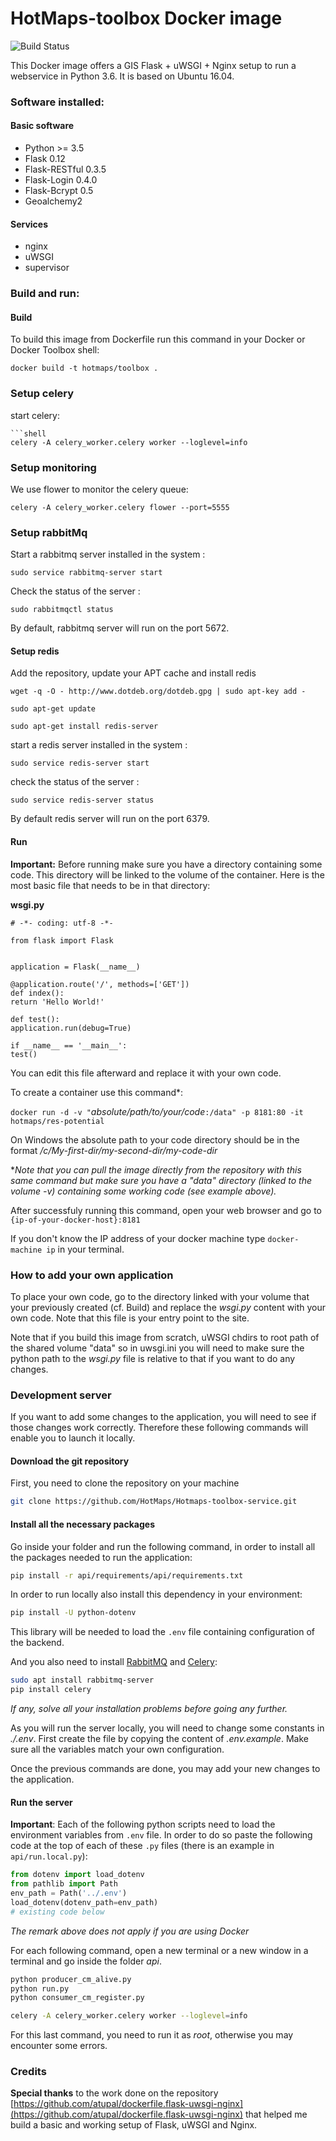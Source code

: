 # HotMaps-toolbox Docker image

![Build Status](https://vlheasilab.hevs.ch/buildStatus/icon?job=Hotmaps-toolbox-service%2Fdevelop)

This Docker image offers a GIS Flask + uWSGI + Nginx setup to run a webservice in Python 3.6.
It is based on Ubuntu 16.04.

### Software installed:
#### Basic software

* Python >= 3.5
* Flask 0.12
* Flask-RESTful 0.3.5
* Flask-Login 0.4.0
* Flask-Bcrypt 0.5
* Geoalchemy2

#### Services

* nginx
* uWSGI
* supervisor

### Build and run:

#### Build

To build this image from Dockerfile run this command in your Docker or Docker Toolbox shell:

`docker build -t hotmaps/toolbox .`

### Setup celery

start celery:

```
```shell
celery -A celery_worker.celery worker --loglevel=info
```

### Setup monitoring
We use flower to monitor the celery queue:

```shell
celery -A celery_worker.celery flower --port=5555
```

### Setup rabbitMq


Start a rabbitmq server installed in the system :

```shell
sudo service rabbitmq-server start
```

Check the status of the server :

```shell
sudo rabbitmqctl status
```

By default, rabbitmq server will run on the port 5672.

#### Setup redis

Add the repository, update your APT cache and install redis

```shell
wget -q -O - http://www.dotdeb.org/dotdeb.gpg | sudo apt-key add - 

sudo apt-get update

sudo apt-get install redis-server
```


start a redis server installed in the system :

```shell
sudo service redis-server start
```

check the status of the server :

```shell
sudo service redis-server status
```

By default redis server will run on the port 6379.

#### Run

**Important:** Before running make sure you have a directory containing some code. This directory will be linked to the volume of the container. Here is the most basic file that needs to be in that directory:

**wsgi.py**

    # -*- coding: utf-8 -*-

    from flask import Flask


    application = Flask(__name__)

    @application.route('/', methods=['GET'])
    def index():
    return 'Hello World!'

    def test():
    application.run(debug=True)

    if __name__ == '__main__':
    test()


You can edit this file afterward and replace it with your own code.

To create a container use this command*:

`docker run -d -v "`*absolute/path/to/your/code*`:/data" -p 8181:80 -it hotmaps/res-potential`

On Windows the absolute path to your code directory should be in the format */c/My-first-dir/my-second-dir/my-code-dir*

**Note that you can pull the image directly from the repository with this same command but make sure you have a "data" directory (linked to the volume -v) containing some working code (see example above).*

After successfuly running this command, open your web browser and go to `{ip-of-your-docker-host}:8181`

If you don't know the IP address of your docker machine type `docker-machine ip` in your terminal.

### How to add your own application

To place your own code, go to the directory linked with your volume that your previously created (cf. Build) and replace the *wsgi.py* content with your own code. Note that this file is your entry point to the site.

Note that if you build this image from scratch, uWSGI chdirs to root path of the shared volume "data" so in uwsgi.ini you will need to make sure the python path to the *wsgi.py* file is relative to that if you want to do any changes.


### Development server

If you want to add some changes to the application, you will need to see if those changes work correctly. Therefore these following commands will enable you to launch it locally.

#### Download the git repository

First, you need to clone the repository on your machine

```bash
git clone https://github.com/HotMaps/Hotmaps-toolbox-service.git
```

#### Install all the necessary packages

Go inside your folder and run the following command, in order to install all the packages needed to run the application:

```bash
pip install -r api/requirements/api/requirements.txt
```

In order to run locally also install this dependency in your environment:
```bash
pip install -U python-dotenv
```
This library will be needed to load the `.env` file containing configuration of the backend.

And you also need to install [RabbitMQ](https://www.rabbitmq.com/) and [Celery](http://www.celeryproject.org/):

```bash
sudo apt install rabbitmq-server
pip install celery
```

*If any, solve all your installation problems before going any further.*

As you will run the server locally, you will need to change some constants in *./.env*. 
First create the file by copying the content of *.env.example*.
Make sure all the variables match your own configuration.

Once the previous commands are done, you may add your new changes to the application.

#### Run the server

**Important**: 
Each of the following python scripts need to load the environment variables from `.env` file. 
In order to do so paste the following code at the top of each of these `.py` files (there is an example in `api/run.local.py`):
```python
from dotenv import load_dotenv
from pathlib import Path  
env_path = Path('../.env')
load_dotenv(dotenv_path=env_path)
# existing code below
```
*The remark above does not apply if you are using Docker*

For each following command, open a new terminal or a new window in a terminal and go inside the folder *api*.


```bash
python producer_cm_alive.py
python run.py
python consumer_cm_register.py

celery -A celery_worker.celery worker --loglevel=info
```

For this last command, you need to run it as *root*, otherwise you may encounter some errors.


### Credits

**Special thanks** to the work done on the repository [https://github.com/atupal/dockerfile.flask-uwsgi-nginx](https://github.com/atupal/dockerfile.flask-uwsgi-nginx) that helped me build a basic and working setup of Flask, uWSGI and Nginx.
